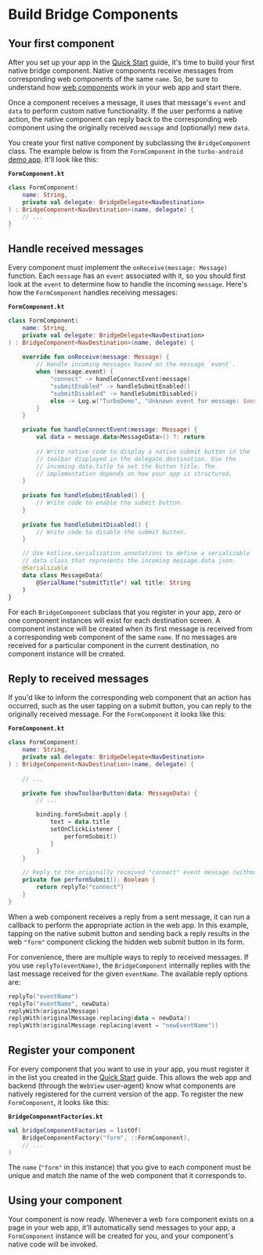# Build Bridge Components

## Your first component

After you set up your app in the [Quick Start](QUICK-START.md) guide, it's time to build your first native bridge component. Native components receive messages from corresponding web components of the same `name`. So, be sure to understand how [web components](https://strada.hotwired.dev/handbook/web) work in your web app and start there.

Once a component receives a message, it uses that message's `event` and `data` to perform custom native functionality. If the user performs a native action, the native component can reply back to the corresponding web component using the originally received `message` and (optionally) new `data`.  

You create your first native component by subclassing the `BridgeComponent` class. The example below is from the `FormComponent` in the `turbo-android` [demo app](https://github.com/hotwired/turbo-android/tree/main/demo).  It'll look like this:

**`FormComponent.kt`**
```kotlin
class FormComponent(
    name: String,
    private val delegate: BridgeDelegate<NavDestination>
) : BridgeComponent<NavDestination>(name, delegate) {
    // ...
}
```

## Handle received messages

Every component must implement the `onReceive(message: Message)` function. Each `message` has an `event` associated with it, so you should first look at the `event` to determine how to handle the incoming `message`. Here's how the `FormComponent` handles receiving messages:

**`FormComponent.kt`**
```kotlin
class FormComponent(
    name: String,
    private val delegate: BridgeDelegate<NavDestination>
) : BridgeComponent<NavDestination>(name, delegate) {
    
    override fun onReceive(message: Message) {
        // Handle incoming messages based on the message `event`.
        when (message.event) {
            "connect" -> handleConnectEvent(message)
            "submitEnabled" -> handleSubmitEnabled()
            "submitDisabled" -> handleSubmitDisabled()
            else -> Log.w("TurboDemo", "Unknown event for message: $message")
        }
    }

    private fun handleConnectEvent(message: Message) {
        val data = message.data<MessageData>() ?: return
        
        // Write native code to display a native submit button in the 
        // toolbar displayed in the delegate.destination. Use the 
        // incoming data.title to set the button title. The 
        // implementation depends on how your app is structured.
    }
    
    private fun handleSubmitEnabled() {
        // Write code to enable the submit button.
    }
    
    private fun handleSubmitDisabled() {
        // Write code to disable the submit button.
    }

    // Use kotlinx.serialization annotations to define a serializable
    // data class that represents the incoming message.data json.
    @Serializable
    data class MessageData(
        @SerialName("submitTitle") val title: String
    )
}
```

For each `BridgeComponent` subclass that you register in your app, zero or one component instances will exist for each destination screen. A component instance will be created when its first message is received from a corresponding web component of the same `name`. If no messages are received for a particular component in the current destination, no component instance will be created.

## Reply to received messages

If you'd like to inform the corresponding web component that an action has occurred, such as the user tapping on a submit button, you can reply to the originally received message. For the `FormComponent` it looks like this:

**`FormComponent.kt`**
```kotlin
class FormComponent(
    name: String,
    private val delegate: BridgeDelegate<NavDestination>
) : BridgeComponent<NavDestination>(name, delegate) {
    
    // ...

    private fun showToolbarButton(data: MessageData) {
        // ...

        binding.formSubmit.apply {
            text = data.title
            setOnClickListener {
                performSubmit()
            }
        }
    }

    // Reply to the originally received "connect" event message (without any new data).
    private fun performSubmit(): Boolean {
        return replyTo("connect")
    }
}
```

When a web component receives a reply from a sent message, it can run a callback to perform the appropriate action in the web app. In this example, tapping on the native submit button and sending back a reply results in the web `"form"` component clicking the hidden web submit button in its form.

For convenience, there are multiple ways to reply to received messages. If you use `replyTo(eventName)`, the `BridgeComponent` internally replies with the last message received for the given `eventName`. The available reply options are:

```kotlin
replyTo("eventName")
replyTo("eventName", newData)
replyWith(originalMessage)
replyWith(originalMessage.replacing(data = newData))
replyWith(originalMessage.replacing(event = "newEventName"))
```

## Register your component

For every component that you want to use in your app, you must register it in the list you created in the [Quick Start](QUICK-START.md) guide. This allows the web app and backend (through the `WebView` user-agent) know what components are natively registered for the current version of the app. To register the new `FormComponent`, it looks like this:

**`BridgeComponentFactories.kt`**
```kotlin
val bridgeComponentFactories = listOf(
    BridgeComponentFactory("form", ::FormComponent),
    // ...
)
```

The `name` (`"form"` in this instance) that you give to each component must be unique and match the name of the web component that it corresponds to.

## Using your component

Your component is now ready. Whenever a web `form` component exists on a page in your web app, it'll automatically send messages to your app, a `FormComponent` instance will be created for you, and your component's native code will be invoked.
